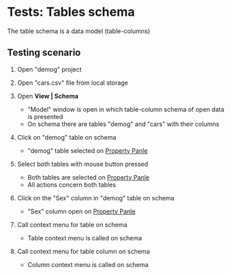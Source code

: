 <!-- TITLE: Tests: Tables Schema -->
<!-- SUBTITLE: -->

# Tests: Tables schema

The table schema is a data model (table-columns)

## Testing scenario

1. Open "demog" project

1. Open "cars.csv" file from local storage

1. Open **View | Schema**
   * "Model" window is open in which table-column schema of open data is presented
   * On schema there are tables "demog" and "cars" with their columns
   
1. Click on "demog" table on schema
   * "demog" table selected on [Property Panle](../overview/navigation.md#properties)

1. Select both tables with mouse button pressed
   * Both tables are selected on [Property Panle](../overview/navigation.md#properties)
   * All actions concern both tables
   
1. Click on the "Sex" column in "demog" table on schema
   * "Sex" column open on [Property Panle](../overview/navigation.md#properties)
  
1. Call context menu for table on schema
   * Table context menu is called on schema    
   
1. Call context menu for table column on schema
   * Column context menu is called on schema
